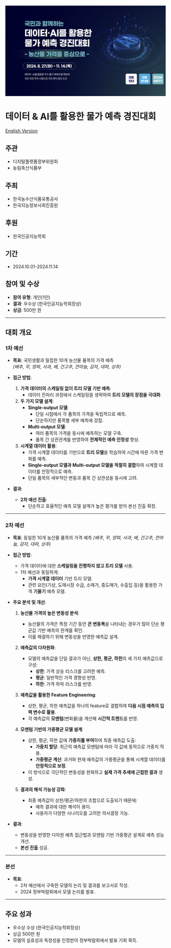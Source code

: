 ![img](./README_ASSETS/데이터-AI를_활용한_물가_예측_경진대회.png)

# 데이터 & AI를 활용한 물가 예측 경진대회

[English Version](README_en.md)

## 주관

- 디지털플랫폼정부위원회
- 농림축산식품부

## 주최

- 한국농수산식품유통공사
- 한국지능정보사회진흥원

## 후원

- 한국인공지능학회

## 기간

- 2024.10.01-2024.11.14

## 참여 및 수상

- **참여 유형**: 개인(1인)
- **결과**: 우수상 (한국인공지능학회장상)
- **상금**: 500만 원

---

## 대회 개요

### 1차 예선

- **목표**: 국민생활과 밀접한 10개 농산물 품목의 가격 예측  
  _(배추, 무, 양파, 사과, 배, 건고추, 깐마늘, 감자, 대파, 상추)_

- **접근 방법**:

  1. **가격 데이터의 스케일링 없이 트리 모델 기반 예측**:
     - 데이터 전처리 과정에서 스케일링을 생략하여 **트리 모델의 장점을 극대화**.
  2. **두 가지 모델 설계**:
     - **Single-output 모델**:
       - 단일 시점에서 각 품목의 가격을 독립적으로 예측.
       - 단순하지만 품목별 세부 예측에 강점.
     - **Multi-output 모델**:
       - 여러 품목의 가격을 동시에 예측하는 모델 구축.
       - 품목 간 상관관계를 반영하여 **전체적인 예측 안정성** 향상.
  3. **시계열 데이터 활용**:
     - 가격 시계열 데이터를 기반으로 **트리 모델**을 학습하여 시간에 따른 가격 변화를 예측.
     - **Single-output 모델과 Multi-output 모델을 적절히 결합**하여 시계열 데이터를 안정적으로 예측.
     - 단일 품목의 세부적인 변동과 품목 간 상관성을 동시에 고려.

- **결과**:
  - **2차 예선 진출**:
    - 단순하고 효율적인 예측 모델 설계가 높은 평가를 받아 본선 진출 확정.

---

### 2차 예선

- **목표**: 동일한 10개 농산물 품목의 가격 예측 _(배추, 무, 양파, 사과, 배, 건고추, 깐마늘, 감자, 대파, 상추)_

- **접근 방법**:

  - 가격 데이터에 대한 **스케일링을 진행하지 않고 트리 모델** 사용.
  - 1차 예선과 동일하게:
    - **가격 시계열 데이터** 기반 트리 모델.
    - 관련 요인(기상, 도매시장 수급, 소매가, 중도매가, 수출입 등)을 활용한 가격 **기울기** 예측 모델.

- **주요 분석 및 개선**:

  1. **농산물 가격의 높은 변동성 분석**:

     - 농산물의 가격은 특정 기간 동안 **큰 변동폭**을 나타내는 경우가 많아 단순 평균값 기반 예측의 한계를 확인.
     - 이를 해결하기 위해 변동성을 반영한 예측값 설계.

  2. **예측값의 다차원화**:

     - 모델의 예측값을 단일 결과가 아닌, **상한, 평균, 하한**의 세 가지 예측값으로 구성:
       - **상한**: 가격 상승 리스크를 고려한 예측.
       - **평균**: 일반적인 가격 경향성 반영.
       - **하한**: 가격 하락 리스크를 반영.

  3. **예측값을 활용한 Feature Engineering**:

     - 상한, 평균, 하한 예측값을 하나의 feature로 결합하여 **다음 시점 예측의 입력 변수로 활용**.
     - 각 예측값의 **모멘텀**(변화율)을 계산해 **시간적 트렌드**를 반영.

  4. **모멘텀 기반의 가중평균 모델 설계**:

     - 상한, 평균, 하한 값에 **가중치를 부여**하여 최종 예측값 도출:
       - **가중치 할당**: 최근의 예측값 모멘텀에 따라 각 값에 동적으로 가중치 적용.
       - **가중평균 계산**: 과거와 현재 예측값의 가중평균을 통해 시계열 데이터를 **안정적으로 보정**.
     - 이 방식으로 극단적인 변동성을 완화하고 **실제 가격 추세에 근접한 결과** 생성.

  5. **결과의 해석 가능성 강화**:
     - 최종 예측값이 상한/평균/하한의 조합으로 도출되기 때문에:
       - 예측 결과에 대한 해석이 용이.
       - 사용자가 다양한 시나리오를 고려한 의사결정 가능.

- **결과**:
  - 변동성을 반영한 다차원 예측 접근법과 모멘텀 기반 가중평균 설계로 예측 성능 개선.
  - **본선 진출** 성공.

---

### 본선

- **목표**:
  - 2차 예선에서 구축한 모델의 논리 및 결과를 보고서로 작성.
  - 2024 정부박람회에서 모델 논리를 발표.

---

## 주요 성과

- 우수상 수상 (한국인공지능학회장상)
- 상금 500만 원
- 모델의 실효성과 독창성을 인정받아 정부박람회에서 발표 기회 획득.
